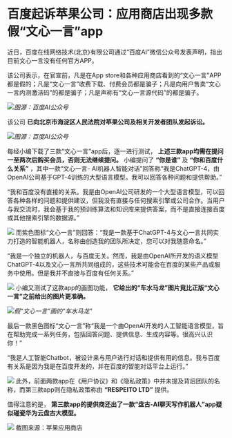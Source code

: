 # 百度起诉苹果公司：应用商店出现多款假“文心一言”app

近日，百度在线网络技术(北京)有限公司通过“百度AI”微信公众号发表声明，指出目前文心一言没有任何官方APP。

该公司表示，在官宣前，凡是在App
store和各种应用商店看到的“文心一言”APP都是假的；凡是“文心一言”收费下载、付费会员都是骗子；凡是向用户售卖“文心一言内测激活码”的都是骗子；凡是声称有“文心一言源代码”的都是骗子。

![](https://inews.gtimg.com/newsapp_bt/0/15773316650/1000)_图源：百度AI公众号_

该公司 **已向北京市海淀区人民法院对苹果公司及相关开发者团队发起诉讼。**

![](https://inews.gtimg.com/newsapp_bt/0/15773316653/1000)_图源：百度AI公众号_

每经小编下载了三款“文心一言”app后，逐一进行测试， **上述三款app均需在提问一至两次后购买会员，否则无法继续提问。** 小编提问了
**“你是谁”** 及 **“你和百度什么关系”** ，其中一款“文心一言-
AI机器人智能对话”回答称“我是ChatGPT-4，由OpenAI公司基于GPT-4训练的大型语言模型。我可以回答各种问题和提供帮助。”

“我和百度没有直接的关系。我是由OpenAI公司研发的一个大型语言模型，可以回答各种各样的问题和提供建议，但我没有直接与任何搜索引擎或公司合作。当用户与我交流时，我会基于我的预训练算法和知识库来提供答案，而不是直接连接百度或其他搜索引擎的数据源。”

![](https://inews.gtimg.com/newsapp_bt/0/15773316689/1000)
而紫色图标“文心一言”则回答：“我是一款基于ChatGPT-4与文心一言共同实力打造的智能机器人，名称由创造我的团队所决定，您可以对我随意命名。”

“我是一个独立的机器人，与百度无关。然而，我是由OpenAI所开发的语义模型ChatGPT-4以及文心一言所共同组成的，这些技术可能会在百度的某些产品或服务中使用。但是我并不直接与百度有任何关系。”

![](https://inews.gtimg.com/newsapp_bt/0/15773316692/1000)
小编又测试了这款app的画图功能， **它给出的“车水马龙”图片竟比正版“文心一言”之前给出的图片更准确。**

![](https://inews.gtimg.com/newsapp_bt/0/15773316693/1000)_假“文心一言”画的“车水马龙”_

最后一款黑色图标“文心一言”称“我是一个由OpenAI开发的人工智能语言模型，旨在帮助完成一系列任务，包括回答问题、提供信息、生成内容等。很高兴认识你！”

“我是人工智能Chatbot，被设计来与用户进行对话和提供有用的信息。我与百度有关系是因为我是在百度开发的，并在百度的智能对话平台上运行。”

![](https://inews.gtimg.com/newsapp_bt/0/15773316730/1000)
此外，前面两款app在《用户协议》和《隐私政策》中并未提及背后团队的名称，而第三款app则在隐私政策称由 **“RESPEITO LTD”** 提供。

值得注意的是， **第三款app的提供商还出了一款“盘古-AI聊天写作机器人”app疑似碰瓷华为云盘古大模型。**

![](https://inews.gtimg.com/newsapp_bt/0/15773316731/1000)
截图来源：苹果应用商店

